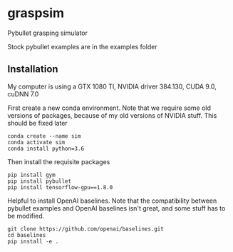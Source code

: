 # graspsim
Pybullet grasping simulator

Stock pybullet examples are in the examples folder

## Installation
My computer is using a GTX 1080 TI, NVIDIA driver 384.130, CUDA 9.0, cuDNN 7.0

First create a new conda environment. Note that we require some old versions of packages, because of my old versions of NVIDIA stuff. This should be fixed later
```
conda create --name sim
conda activate sim
conda install python=3.6
```

Then install the requisite packages
```
pip install gym
pip install pybullet
pip install tensorflow-gpu==1.8.0
```
Helpful to install OpenAI baselines. Note that the compatibility between pybullet examples and OpenAI baselines isn't great, and some stuff has to be modified.

```
git clone https://github.com/openai/baselines.git
cd baselines
pip install -e .
```
